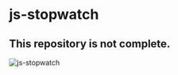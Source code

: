 # js-stopwatch

## This repository is not complete.

![js-stopwatch](https://github.com/user-attachments/assets/7f2a397b-ab37-4e6e-bd9c-5383ae13ac30)